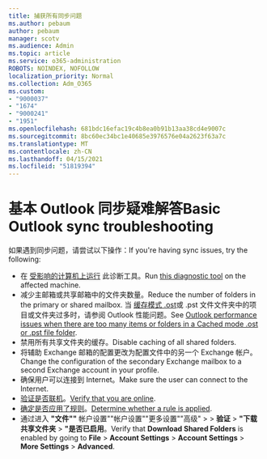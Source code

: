 ```yaml
---
title: 捕获所有同步问题
ms.author: pebaum
author: pebaum
manager: scotv
ms.audience: Admin
ms.topic: article
ms.service: o365-administration
ROBOTS: NOINDEX, NOFOLLOW
localization_priority: Normal
ms.collection: Adm_O365
ms.custom:
- "9000037"
- "1674"
- "9000241"
- "1951"
ms.openlocfilehash: 681bdc16efac19c4b8ea0b91b13aa38cd4e9007c
ms.sourcegitcommit: 8bc60ec34bc1e40685e3976576e04a2623f63a7c
ms.translationtype: MT
ms.contentlocale: zh-CN
ms.lasthandoff: 04/15/2021
ms.locfileid: "51819394"
---
```

# <a name="basic-outlook-sync-troubleshooting"></a><span data-ttu-id="bd734-102">基本 Outlook 同步疑难解答</span><span class="sxs-lookup"><span data-stu-id="bd734-102">Basic Outlook sync troubleshooting</span></span>

<span data-ttu-id="bd734-103">如果遇到同步问题，请尝试以下操作：</span><span class="sxs-lookup"><span data-stu-id="bd734-103">If you're having sync issues, try the following:</span></span>

- <span data-ttu-id="bd734-104">在 [受影响的计算机上运行](https://aka.ms/sara-outlooksendreceive) 此诊断工具。</span><span class="sxs-lookup"><span data-stu-id="bd734-104">Run [this diagnostic tool](https://aka.ms/sara-outlooksendreceive) on the affected machine.</span></span>
- <span data-ttu-id="bd734-105">减少主邮箱或共享邮箱中的文件夹数量。</span><span class="sxs-lookup"><span data-stu-id="bd734-105">Reduce the number of folders in the primary or shared mailbox.</span></span> <span data-ttu-id="bd734-106">当 [缓存模式 .ost](https://support.microsoft.com/help/2768656/outlook-performance-issues-when-there-are-too-many-items-or-folders-in)或 .pst 文件文件夹中的项目或文件夹过多时，请参阅 Outlook 性能问题。</span><span class="sxs-lookup"><span data-stu-id="bd734-106">See [Outlook performance issues when there are too many items or folders in a Cached mode .ost or .pst file folder](https://support.microsoft.com/help/2768656/outlook-performance-issues-when-there-are-too-many-items-or-folders-in).</span></span>
- <span data-ttu-id="bd734-107">禁用所有共享文件夹的缓存。</span><span class="sxs-lookup"><span data-stu-id="bd734-107">Disable caching of all shared folders.</span></span>
- <span data-ttu-id="bd734-108">将辅助 Exchange 邮箱的配置更改为配置文件中的另一个 Exchange 帐户。</span><span class="sxs-lookup"><span data-stu-id="bd734-108">Change the configuration of the secondary Exchange mailbox to a second Exchange account in your profile.</span></span>
- <span data-ttu-id="bd734-109">确保用户可以连接到 Internet。</span><span class="sxs-lookup"><span data-stu-id="bd734-109">Make sure the user can connect to the Internet.</span></span> 
- <span data-ttu-id="bd734-110">[验证是否联机](https://support.office.com/article/2460e4a8-16c7-47fc-b204-b1549275aac9)。</span><span class="sxs-lookup"><span data-stu-id="bd734-110">[Verify that you are online](https://support.office.com/article/2460e4a8-16c7-47fc-b204-b1549275aac9).</span></span>
- <span data-ttu-id="bd734-111">[确定是否应用了规则](https://support.office.com/article/C24F5DEA-9465-4DF4-AD17-A50704D66C59)。</span><span class="sxs-lookup"><span data-stu-id="bd734-111">[Determine whether a rule is applied](https://support.office.com/article/C24F5DEA-9465-4DF4-AD17-A50704D66C59).</span></span>
- <span data-ttu-id="bd734-112">通过进入 **"文件""** 帐户设置""帐户设置""更多设置""高级"  >    >  **验证**  >  **"下载共享文件夹**  >  **"是否已启用**。</span><span class="sxs-lookup"><span data-stu-id="bd734-112">Verify that **Download Shared Folders** is enabled by going to **File** > **Account Settings** > **Account Settings** > **More Settings** > **Advanced**.</span></span>
